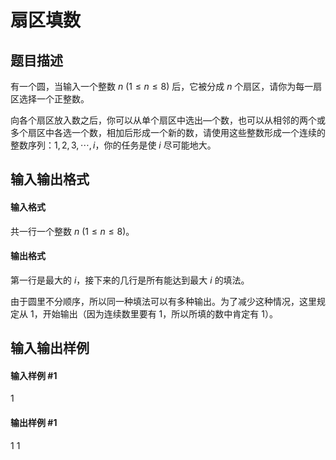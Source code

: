 
# 扇区填数
## 题目描述
有一个圆，当输入一个整数
 $n\ (1≤n≤8)$ 后，它被分成 $n$ 个扇区，请你为每一扇区选择一个正整数。

向各个扇区放入数之后，你可以从单个扇区中选出—个数，也可以从相邻的两个或多个扇区中各选一个数，相加后形成一个新的数，请使用这些整数形成一个连续的整数序列：$1,2,3,\cdots,i$，你的任务是使 $i$ 尽可能地大。

## 输入输出格式
#### 输入格式

共一行一个整数 $n\ (1\le n \le 8)$。

#### 输出格式

第一行是最大的 $i$，接下来的几行是所有能达到最大 $i$ 的填法。

由于圆里不分顺序，所以同一种填法可以有多种输出。为了减少这种情况，这里规定从 $1$，开始输出（因为连续数里要有 $1$，所以所填的数中肯定有 $1$）。

## 输入输出样例
#### 输入样例 #1
1
#### 输出样例 #1
1
1

 